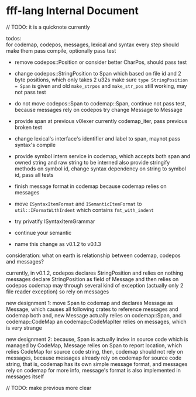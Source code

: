 # fff-lang Internal Document

// TODO: it is a quicknote currently

todos:  
for codemap, codepos, messages, lexical and syntax
every step should make them pass compile, optionally pass test

  - remove codepos::Position or consider better CharPos, should pass test
  - change codepos::StringPosition to Span which based on file id and 2 byte positions, which only takes 2 u32s
    make sure `type StringPosition = Span` is given and old `make_strpos` and `make_str_pos` still working, may not pass test
  - do not move codepos::Span to codemap::Span, continue not pass test, because messages rely on codepos
    try change Message to Message<SpanInfo>
  - provide span at previous v0lexer currently codemap_iter, pass previous broken test
  - change lexical's interface's identifier and label to span, maynot pass syntax's compile
  - provide symbol intern service in codemap, which accepts both span and owned string and raw string to be interned
    also provide stringify methods on symbol id, change syntax dependency on string to symbol id, pass all tests
  - finish message format in codemap because codemap relies on messages
  - move `ISyntaxItemFormat` and `ISemanticItemFormat` to `util::IFormatWithIndent` which contains `fmt_with_indent`
  - try privatify ISyntaxItemGrammar
  - continue your semantic

  - name this change as v0.1.2 to v0.1.3


consideration: what on earth is relationship between codemap, codepos and messages?

currently, in v0.1.2, codepos declares StringPosition and relies on nothing
messages declare StringPosition as field of Message and then relies on codepos
codemap may through several kind of exception (actually only 2 file reader exception) so rely on messages

new designment 1:
move Span to codemap and declares Message as Message<SpanInfo>, which causes all following crates to reference messages and codemap both
and, new Message<SpanInfo> actually relies on codemap::Span, and codemap::CodeMap an codemap::CodeMapIter relies on messages, 
which is very strange

new designment 2:
because, Span is actually index in source code which is managed by CodeMap, Message relies on Span to report location, 
which relies CodeMap for source code string, then, codemap should not rely on messages, because messages already rely on codemap
for source code string, that is, codemap has its own simple message format, and messages rely on codemap for more info, 
message's format is also implemented in messages itself

// TODO: make previous more clear